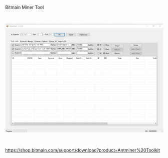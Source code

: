Bitmain Miner Tool

<BR>
  
 

![Alt text](
https://raw.githubusercontent.com/JonnyBanana/Mining_Stuff/main/Bitmain_Miner_Tool/Bitmain_Miner_Tool.jpg)

</BR>

https://shop.bitmain.com/support/download?product=Antminer%20Toolkit
